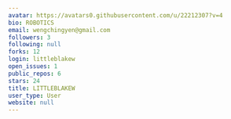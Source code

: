```yaml
---
avatar: https://avatars0.githubusercontent.com/u/22212307?v=4
bio: ROBOTICS
email: wengchingyen@gmail.com
followers: 3
following: null
forks: 12
login: littleblakew
open_issues: 1
public_repos: 6
stars: 24
title: LITTLEBLAKEW
user_type: User
website: null
---
```

